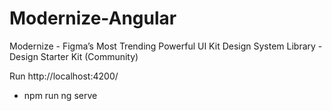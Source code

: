 # Modernize-Angular
Modernize - Figma’s Most Trending Powerful UI Kit Design System Library - Design Starter Kit (Community)


Run http://localhost:4200/
- npm run ng serve
